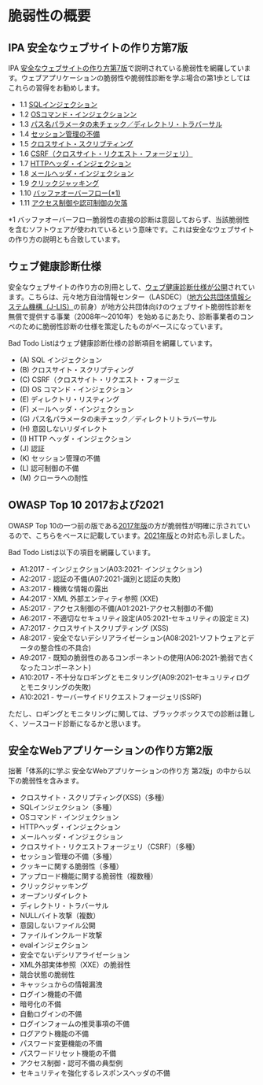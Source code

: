 # 脆弱性の概要

## IPA 安全なウェブサイトの作り方第7版
IPA [安全なウェブサイトの作り方第7版](https://www.ipa.go.jp/security/vuln/websecurity.html)で説明されている脆弱性を網羅しています。ウェブアプリケーションの脆弱性や脆弱性診断を学ぶ場合の第1歩としてはこれらの習得をお勧めします。

- 1.1 [SQLインジェクション](https://www.ipa.go.jp/security/vuln/websecurity-HTML-1_1.html)
- 1.2 [OSコマンド・インジェクションン](https://www.ipa.go.jp/security/vuln/websecurity-HTML-1_2.html)
- 1.3 [パス名パラメータの未チェック／ディレクトリ・トラバーサル](https://www.ipa.go.jp/security/vuln/websecurity-HTML-1_3.html)
- 1.4 [セッション管理の不備](https://www.ipa.go.jp/security/vuln/websecurity-HTML-1_4.html)
- 1.5 [クロスサイト・スクリプティング](https://www.ipa.go.jp/security/vuln/websecurity-HTML-1_5.html)
- 1.6 [CSRF（クロスサイト・リクエスト・フォージェリ）](https://www.ipa.go.jp/security/vuln/websecurity-HTML-1_6.html)
- 1.7 [HTTPヘッダ・インジェクション](https://www.ipa.go.jp/security/vuln/websecurity-HTML-1_7.html)
- 1.8 [メールヘッダ・インジェクション](https://www.ipa.go.jp/security/vuln/websecurity-HTML-1_8.html)
- 1.9 [クリックジャッキング](https://www.ipa.go.jp/security/vuln/websecurity-HTML-1_9.html)
- 1.10 [バッファオーバーフロー(*1)](https://www.ipa.go.jp/security/vuln/websecurity-HTML-1_10.html)
- 1.11 [アクセス制御や認可制御の欠落](https://www.ipa.go.jp/security/vuln/websecurity-HTML-1_11.html)

*1 バッファオーバーフロー脆弱性の直接の診断は意図しておらず、当該脆弱性を含むソフトウェアが使われているという意味です。これは安全なウェブサイトの作り方の説明とも合致しています。

## ウェブ健康診断仕様
安全なウェブサイトの作り方の別冊として、[ウェブ健康診断仕様が公開](https://www.ipa.go.jp/files/000017319.pdf)されています。こちらは、元々地方自治情報センター（LASDEC）（[地方公共団体情報システム機構（J-LIS）](https://www.j-lis.go.jp/)の前身）が地方公共団体向けのウェブサイト脆弱性診断を無償で提供する事業（2008年～2010年）を始めるにあたり、診断事業者のコンペのために脆弱性診断の仕様を策定したものがベースになっています。

Bad Todo Listはウェブ健康診断仕様の診断項目を網羅しています。

- (A) SQL インジェクション
- (B) クロスサイト・スクリプティング
- (C) CSRF（クロスサイト・リクエスト・フォージェ
- (D) OS コマンド・インジェクション
- (E) ディレクトリ・リスティング
- (F) メールヘッダ・インジェクション
- (G) パス名パラメータの未チェック／ディレクトリトラバーサル
- (H) 意図しないリダイレクト
- (I) HTTP ヘッダ・インジェクション
- (J) 認証
- (K) セッション管理の不備
- (L) 認可制御の不備
- (M) クローラへの耐性

## OWASP Top 10 2017および2021

OWASP Top 10の一つ前の版である[2017年版](https://owasp.org/www-pdf-archive/OWASP_Top_10-2017(ja).pdf)の方が脆弱性が明確に示されているので、こちらをベースに記載しています。[2021年版](https://owasp.org/Top10/ja/)との対応も示しました。

Bad Todo Listは以下の項目を網羅しています。

- A1:2017 - インジェクション(A03:2021- インジェクション)
- A2:2017 - 認証の不備(A07:2021-識別と認証の失敗)
- A3:2017 - 機微な情報の露出
- A4:2017 - XML 外部エンティティ参照 (XXE)
- A5:2017 - アクセス制御の不備(A01:2021-アクセス制御の不備)
- A6:2017 - 不適切なセキュリティ設定(A05:2021-セキュリティの設定ミス)
- A7:2017 - クロスサイトスクリプティング (XSS)
- A8:2017 - 安全でないデシリアライゼーション(A08:2021-ソフトウェアとデータの整合性の不具合)
- A9:2017 - 既知の脆弱性のあるコンポーネントの使用(A06:2021-脆弱で古くなったコンポーネント)
- A10:2017 - 不十分なロギングとモニタリング(A09:2021-セキュリティログとモニタリングの失敗)
- A10:2021 - サーバーサイドリクエストフォージェリ(SSRF)

ただし、ロギングとモニタリングに関しては、ブラックボックスでの診断は難しく、ソースコード診断になるかと思います。

## 安全なWebアプリケーションの作り方第2版
拙著「体系的に学ぶ 安全なWebアプリケーションの作り方 第2版」の中から以下の脆弱性を含みます。

- クロスサイト・スクリプティング(XSS)（多種）
- SQLインジェクション（多種）
- OSコマンド・インジェクション
- HTTPヘッダ・インジェクション
- メールヘッダ・インジェクション
- クロスサイト・リクエストフォージェリ（CSRF）（多種）
- セッション管理の不備（多種）
- クッキーに関する脆弱性（多種）
- アップロード機能に関する脆弱性（複数種）
- クリックジャッキング
- オープンリダイレクト
- ディレクトリ・トラバーサル
- NULLバイト攻撃（複数）
- 意図しないファイル公開
- ファイルインクルード攻撃
- evalインジェクション
- 安全でないデシリアライゼーション
- XML外部実体参照（XXE）の脆弱性
- 競合状態の脆弱性
- キャッシュからの情報漏洩
- ログイン機能の不備
- 暗号化の不備
- 自動ログインの不備
- ログインフォームの推奨事項の不備
- ログアウト機能の不備
- パスワード変更機能の不備
- パスワードリセット機能の不備
- アクセス制御・認可不備の典型例
- セキュリティを強化するレスポンスヘッダの不備
